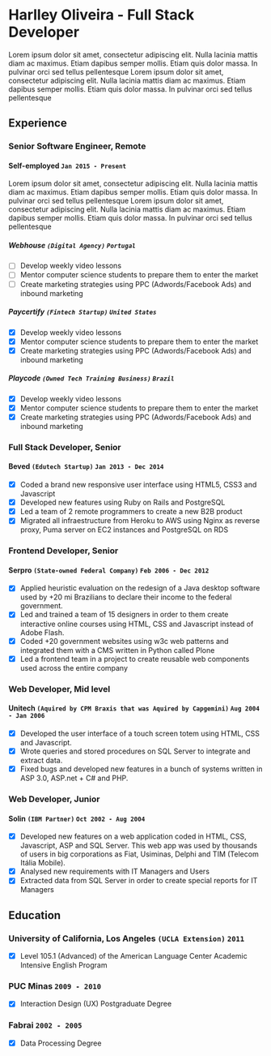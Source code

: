 # Harlley Oliveira - Full Stack Developer
Lorem ipsum dolor sit amet, consectetur adipiscing elit. Nulla lacinia mattis diam ac maximus. Etiam dapibus semper mollis. Etiam quis dolor massa. In pulvinar orci sed tellus pellentesque Lorem ipsum dolor sit amet, consectetur adipiscing elit. Nulla lacinia mattis diam ac maximus. Etiam dapibus semper mollis. Etiam quis dolor massa. In pulvinar orci sed tellus pellentesque

## Experience

### **Senior Software Engineer, Remote**
#### Self-employed `Jan 2015 - Present`

Lorem ipsum dolor sit amet, consectetur adipiscing elit. Nulla lacinia mattis diam ac maximus. Etiam dapibus semper mollis. Etiam quis dolor massa. In pulvinar orci sed tellus pellentesque Lorem ipsum dolor sit amet, consectetur adipiscing elit. Nulla lacinia mattis diam ac maximus. Etiam dapibus semper mollis. Etiam quis dolor massa. In pulvinar orci sed tellus pellentesque

##### Webhouse `(Digital Agency)` `Portugal`
- [ ] Develop weekly video lessons
- [ ] Mentor computer science students to prepare them to enter the market
- [ ] Create marketing strategies using PPC (Adwords/Facebook Ads) and inbound marketing

##### Paycertify `(Fintech Startup)` `United States`
- [x] Develop weekly video lessons
- [x] Mentor computer science students to prepare them to enter the market
- [x] Create marketing strategies using PPC (Adwords/Facebook Ads) and inbound marketing

##### Playcode `(Owned Tech Training Business)` `Brazil`
- [x] Develop weekly video lessons
- [x] Mentor computer science students to prepare them to enter the market
- [x] Create marketing strategies using PPC (Adwords/Facebook Ads) and inbound marketing

### **Full Stack Developer, Senior**
#### Beved `(Edutech Startup)` `Jan 2013 - Dec 2014`
- [x] Coded a brand new responsive user interface using HTML5, CSS3 and Javascript
- [x] Developed new features using Ruby on Rails and PostgreSQL
- [x] Led a team of 2 remote programmers to create a new B2B product
- [x] Migrated all infraestructure from Heroku to AWS using Nginx as reverse proxy, Puma server on EC2 instances and PostgreSQL on RDS

### **Frontend Developer, Senior**
#### Serpro `(State-owned Federal Company)` `Feb 2006 - Dec 2012`
- [x] Applied heuristic evaluation on the redesign of a Java desktop software used by +20 mi Brazilians to declare their income to the federal government.
- [x] Led and trained a team of 15 designers in order to them create interactive online courses using HTML, CSS and Javascript instead of Adobe Flash.
- [x] Coded +20 government websites using w3c web patterns and integrated them with a CMS written in Python called Plone
- [x] Led a frontend team in a project to create reusable web components used across the entire company

### **Web Developer, Mid level**
#### Unitech `(Aquired by CPM Braxis that was Aquired by Capgemini)` `Aug 2004 - Jan 2006`
- [x] Developed the user interface of a touch screen totem using HTML, CSS and Javascript.
- [x] Wrote queries and stored procedures on SQL Server to integrate and extract data.
- [x] Fixed bugs and developed new features in a bunch of systems written in ASP 3.0, ASP.net + C# and PHP.

### **Web Developer, Junior**
#### Solin `(IBM Partner)` `Oct 2002 - Aug 2004`
- [x] Developed new features on a web application coded in HTML, CSS, Javascript, ASP and SQL Server. This web app was used by thousands of users in big corporations as Fiat, Usiminas, Delphi and TIM (Telecom Itália Mobile).
- [x] Analysed new requirements with IT Managers and Users
- [x] Extracted data from SQL Server in order to create special reports for IT Managers

## Education

### University of California, Los Angeles `(UCLA Extension)` `2011`
- [x] Level 105.1 (Advanced) of the American Language Center Academic Intensive English Program 

### PUC Minas `2009 - 2010`
- [x] Interaction Design (UX) Postgraduate Degree 

### Fabrai `2002 - 2005`
- [x] Data Processing Degree 

